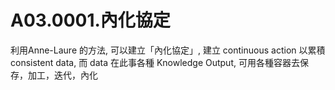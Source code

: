 # A03.0001.內化協定

利用Anne-Laure 的方法,
可以建立「內化協定」, 
建立 continuous action 
以累積 consistent data,
而 data 在此事各種 Knowledge Output,
可用各種容器去保存，加工，迭代，內化
